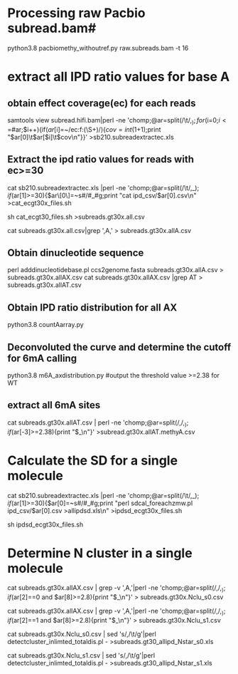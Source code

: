 # Processing raw Pacbio subread.bam#

python3.8 pacbiomethy_withoutref.py raw.subreads.bam -t 16

# extract all IPD ratio values for base A

## obtain effect coverage(ec) for each reads

samtools view subread.hifi.bam|perl -ne 'chomp;@ar=split(/\t/,$_);for($i=0;$i<=$#ar;$i++){if($ar[$i]=~/ec:f:(\S+)/){$cov=int($1+1);print "$ar[0]\t$ar[$i]\t$cov\n"}}' >sb210.subreadextractec.xls 

## Extract the ipd ratio values for reads with ec>=30

cat sb210.subreadextractec.xls |perl -ne 'chomp;@ar=split(/\t/,$\_);if($ar\[1\]>=30){$ar\[0\]=~s#/#_#g;print "cat ipd_csv/$ar\[0\].csv\n" >cat_ecgt30x_files.sh

sh cat_ecgt30_files.sh >subreads.gt30x.all.csv

cat subreads.gt30x.all.csv|grep ',A,' > subreads.gt30x.allA.csv


## Obtain dinucleotide sequence

perl adddinucleotidebase.pl ccs2genome.fasta subreads.gt30x.allA.csv > subreads.gt30x.allAX.csv
cat subreads.gt30x.allAX.csv |grep AT > subreads.gt30x.allAT.csv

## Obtain IPD ratio distribution for all AX

python3.8 countAarray.py

## Deconvoluted the curve and determine the cutoff for 6mA calling

python3.8 m6A_axdistribution.py #output the threshold value >=2.38 for WT

## extract all 6mA sites

cat subreads.gt30x.allAT.csv | perl -ne 'chomp;@ar=split(/,/,$_);if($ar\[-3\]>=2.38){print "$\_\n"}' >subread.gt30x.allAT.methyA.csv


# Calculate the SD for a single molecule

cat sb210.subreadextractec.xls |perl -ne 'chomp;@ar=split(/\t/,$\_);if($ar\[1\]>=30){$ar[0]=~s#/#_#g;print "perl sdcal_foreachzmw.pl ipd_csv/$ar\[0\].csv >allipdsd.xls\n" >ipdsd_ecgt30x_files.sh

sh ipdsd_ecgt30x_files.sh

# Determine N cluster in a single molecule

cat subreads.gt30x.allAX.csv | grep -v ',A,'|perl -ne 'chomp;@ar=split(/,/,$_);if($ar\[2\]==0 and $ar\[8\]>=2.8){print "$\_\n"}' > subreads.gt30x.Nclu_s0.csv

cat subreads.gt30x.allAX.csv | grep -v ',A,'|perl -ne 'chomp;@ar=split(/,/,$_);if($ar\[2\]==1 and $ar\[8\]>=2.8){print "$\_\n"}' > subreads.gt30x.Nclu_s1.csv

cat subreads.gt30x.Nclu_s0.csv | sed 's/,/\t/g'|perl detectcluster_inlimted_totaldis.pl - >subreads.gt30_allipd_Nstar_s0.xls

cat subreads.gt30x.Nclu_s1.csv | sed 's/,/\t/g'|perl detectcluster_inlimted_totaldis.pl - >subreads.gt30_allipd_Nstar_s1.xls



